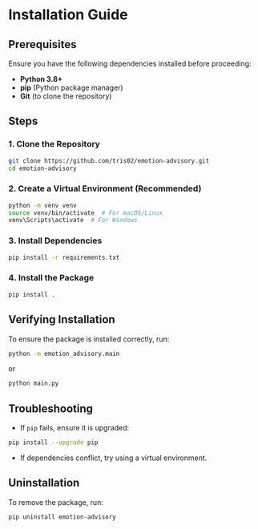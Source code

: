 # Installation Guide

## Prerequisites
Ensure you have the following dependencies installed before proceeding:

- **Python 3.8+**
- **pip** (Python package manager)
- **Git** (to clone the repository)

## Steps

### 1️. Clone the Repository
```bash
git clone https://github.com/tris02/emotion-advisory.git
cd emotion-advisory
```

### 2️. Create a Virtual Environment (Recommended)
```bash
python -m venv venv
source venv/bin/activate  # For macOS/Linux
venv\Scripts\activate  # For Windows
```

### 3️. Install Dependencies
```bash
pip install -r requirements.txt
```

### 4️. Install the Package
```bash
pip install .
```

## Verifying Installation
To ensure the package is installed correctly, run:
```bash
python -m emotion_advisory.main
```
or
```bash
python main.py
```

## Troubleshooting
- If `pip` fails, ensure it is upgraded:
```bash
pip install --upgrade pip
```
- If dependencies conflict, try using a virtual environment.

## Uninstallation
To remove the package, run:
```bash
pip uninstall emotion-advisory
```

